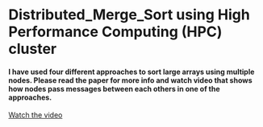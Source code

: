 # Distributed_Merge_Sort using High Performance Computing (HPC) cluster

#### I have used four different approaches to sort large arrays using multiple nodes. Please read the paper for more info and watch video that shows how nodes pass messages between each others in one of the approaches.

[Watch the video](https://www.youtube.com/embed/uTRgTDRjVXs)
